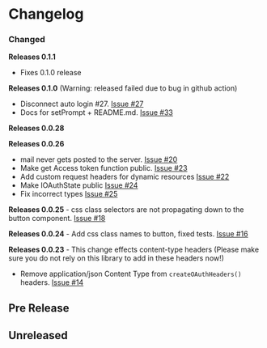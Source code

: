 # Changelog

### Changed
**Releases 0.1.1**
- Fixes 0.1.0 release

**Releases 0.1.0** (Warning: released failed due to bug in github action)
- Disconnect auto login #27. [Issue #27](https://github.com/joegasewicz/react-google-oauth2.0/issues/27)
- Docs for setPrompt + README.md. [Issue #33](https://github.com/joegasewicz/react-google-oauth2.0/issues/33)

**Releases 0.0.28**
  
**Releases 0.0.26**
- mail never gets posted to the server. [Issue #20](https://github.com/joegasewicz/react-google-oauth2.0/issues/20)
- Make get Access token function public. [Issue #23](https://github.com/joegasewicz/react-google-oauth2.0/issues/23)
- Add custom request headers for dynamic resources [Issue #22](https://github.com/joegasewicz/react-google-oauth2.0/issues/22)
- Make IOAuthState public [Issue #24](https://github.com/joegasewicz/react-google-oauth2.0/issues/24)
- Fix incorrect types  [Issue #25](https://github.com/joegasewicz/react-google-oauth2.0/issues/25)

**Releases 0.0.25** - css class selectors are not propagating down to the button component. [Issue #18](https://github.com/joegasewicz/react-google-oauth2.0/issues/18)

**Releases 0.0.24** - Add css class names to button, fixed tests. [Issue #16](https://github.com/joegasewicz/react-google-oauth2.0/issues/16)

**Releases 0.0.23** - This change effects content-type headers (Please make sure you do not rely on this library to add in these headers now!)

- Remove application/json Content Type from `createOAuthHeaders()` headers. [Issue #14](https://github.com/joegasewicz/react-google-oauth2.0/issues/14)

## Pre Release


## Unreleased
